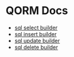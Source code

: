 # QORM Docs

- [sql select builder](./select.md)
- [sql insert builder](./insert.md)
- [sql update builder](./update.md)
- [sql delete builder](./delete.md)

